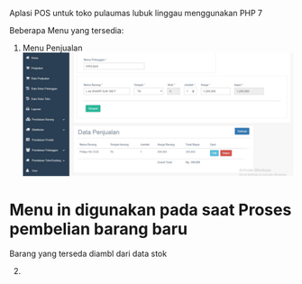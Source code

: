 Aplasi POS  untuk toko pulaumas lubuk linggau menggunakan PHP 7

Beberapa Menu yang tersedia:

1. Menu Penjualan
![alt text](https://raw.githubusercontent.com/davit37/pos-pulaumas/master/portfolio%20pulaumas/Screenshot_1.jpg)

# Menu in digunakan pada saat Proses pembelian barang baru
Barang yang terseda diambl dari data stok

2. 
